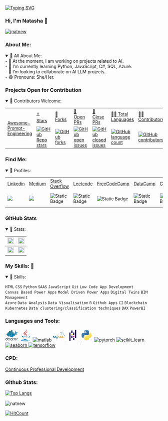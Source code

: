 [![Typing SVG](https://readme-typing-svg.demolab.com?font=Fira+Code&pause=1000&multiline=true&width=800&height=100&lines=Natasha+Newbold;Research+Scientist+%7C+Machine+Learning+Engineer%7C;AI+%7C+NLP+%7C+Computer+Vision)](https://git.io/typing-svg)

### Hi, I'm Natasha 👋

<p align="left"> <a href="https://github.com/ryo-ma/github-profile-trophy"><img src="https://github-profile-trophy.vercel.app/?username=natnew" alt="jnatnew" /></a> </p>

### About Me:
<details open>
  <summary> 🔦 All About Me: </summary>
- 🔭 At the moment, I am working on projects related to AI. <br>
- 🌱 I’m currently learning Python, JavaScript, C#, SQL, Azure. <br>
- 👯 I’m looking to collaborate on AI LLM projects. <br>
- 😄 Pronouns: She/Her. <br>
</details>

### Projects Open for Contribution
<details open>
  <summary> 🔦 Contributors Welcome: </summary>
   <table>
     <tr>
  <td rowspan="2" ><a href="https://github.com/natnew/Awesome-Prompt-Engineering">  Awesome-Prompt-Engineering </a></td>     
  <td><a href="https://github.com/natnew/Awesome-Prompt-Engineering"> ⭐ Stars</a></td>
  <td><a href="https://github.com/natnew/Awesome-Prompt-Engineering"> 🍴 Forks</a></td>
  <td><a href="https://github.com/natnew/Awesome-Prompt-Engineering"> 🔔 Open PRs</a></td>
  <td><a href="https://github.com/natnew/Awesome-Prompt-Engineering"> 🔕 Close PRs</a></td>
  <td><a href="https://github.com/natnew/Awesome-Prompt-Engineering"> 👨‍💻 Total Languages</</a></td>
  <td><a href="https://github.com/natnew/Awesome-Prompt-Engineering"> 👨‍💻 Contributors</</a></td>
    </tr>
    <tr>
  <td><a href="https://github.com/natnew/Awesome-Prompt-Engineering"> <img alt="GitHub Repo stars" src="https://img.shields.io/github/stars/natnew/Awesome-Prompt-Engineering"> </a></td>
  <td><a href="https://github.com/natnew/Awesome-Prompt-Engineering"> <img alt="GitHub forks" src="https://img.shields.io/github/forks/natnew/Awesome-Prompt-Engineering"></a></td>
  <td><a href="https://github.com/natnew/Awesome-Prompt-Engineering"> <img alt="GitHub open issues" src="https://img.shields.io/github/issues-raw/natnew/Awesome-Prompt-Engineering"></a></td>
  <td><a href="https://github.com/natnew/Awesome-Prompt-Engineering"> <img alt="GitHub closed issues" src="https://img.shields.io/github/issues-closed/natnew/Awesome-Prompt-Engineering"></a></td>
  <td><a href="https://github.com/natnew/Awesome-Prompt-Engineering"> <img alt="GitHub language count" src="https://img.shields.io/github/languages/count/natnew/Awesome-Prompt-Engineering"></</a></td>
  <td><a href="https://github.com/natnew/Awesome-Prompt-Engineering"> <img alt="GitHub contributors" src="https://img.shields.io/github/contributors/natnew/Awesome-Prompt-Engineering"></</a></td>   
    </tr>
  </table>
</details>

### Find Me:
<details open>
  <summary> 🔦 Profiles: </summary>
   <table>
     <tr>
       <td> <a href="https://www.linkedin.com/in/natasha-newbold/"> Linkedin </a></td>
       <td> <a href="https://medium.com/@natashanewbold"> Medium </a></td>
       <td> <a href="https://stackoverflow.com/users/18646307/natasha?tab=profile"> Stack Overflow </a></td>
       <td> <a href="https://leetcode.com/NatNew91/"> Leetcode </a></td>
       <td> <a href="https://www.freecodecamp.org/natasha"> FreeCodeCamp </a></td>
       <td> <a href="https://app.datacamp.com/portfolio/natashanewboldlondon"> DataCamp </a></td>
       <td> <a href="https://codepen.io/NAT91"> CodePen </a></td>
       <td> <a href="https://www.kaggle.com/natashalondon"> Kaggle </a></td>
     </tr>
     <tr>
<td><img src="https://img.shields.io/badge/linkedin-%230077B5.svg?&style=for-the-badge&logo=linkedin&logoColor=white" /><br></td>
<td><img src="https://img.shields.io/badge/medium-%2312100E.svg?&style=for-the-badge&logo=medium&logoColor=white" /><br></td>
<td><img alt="Static Badge" src="https://img.shields.io/badge/Stackoverflow%20-%20orange"><br></td>
<td><img alt="Static Badge" src="https://img.shields.io/badge/LeetCode%20-%20darkorange"><br></td>
<td><img alt="Static Badge" src="https://img.shields.io/badge/FreeCodeCamp%20-%20darkblue"><br></td>
<td><img alt="Static Badge" src="https://img.shields.io/badge/DataCamp%20-%20darkgreen"><br></td>
<td><img alt="Static Badge" src="https://img.shields.io/badge/CodePen%20-%20black"><br></td>
<td><img alt="Static Badge" src="https://img.shields.io/badge/Kaggle%20-%20lightblue"><br></td>
     </tr>
  </table>
</details>

### GitHub Stats
<details open>
  <summary> 🔦 Stats: </summary>
<div align="center">
  
  | <a href="https://github.com/anuraghazra/github-readme-stats" target="_blank" align="center"><img width="100%" height="100%" src="https://github-readme-stats.vercel.app/api?username=natnew&show_icons=true&show=reviews,discussions_started,discussions_answered&show_owner=true&include_all_commits=true&hide_border=true&title_color=ff6e96&theme=radical&custom_title=Programmers!"/></a> | <a href="https://github.com/anuraghazra/github-readme-stats" target="_blank" align="center"><img width="100%" height="100%" src="https://github-readme-streak-stats.herokuapp.com/?user=natnew&theme=radical&custom_title=streak-stats&hide_border=true" /></a> |
  |---|---|
  | <a href="https://github.com/anuraghazra/github-readme-stats" target="_blank" align="center"><img width="100%" height="100%" src="https://github-profile-summary-cards.vercel.app/api/cards/profile-details?username=natnew&theme=radical" /></a> |  <a href="https://github.com/vn7n24fzkq/github-profile-summary-cards" target="_blank" align="center"><img width="100%" height="100%" src= "https://github-profile-summary-cards.vercel.app/api/cards/productive-time?username=natnew&theme=radical&utcOffset=0"></a> |
 
</details>


### My Skills: 🚀
<details open>
  <summary> 🔦 Skills: </summary>
  
`HTML` `CSS`  `Python` `SAAS` `JavaScript` `Git` `Low Code App Development`<br>
`Canvas Based Power Apps` `Model Driven Power Apps` `Digital Twins` `BIM Management`<br>
`Azure` `Data Analysis` `Data Visualisation` `R` `Github Apps` `CI` `Blockchain` <br>
`Kubernetes` `Data clustering/classification techniques` `DAX` `PowerBI`
  
</details>

<h3 align="left">Languages and Tools:</h3>
<p align="left">  <a href="https://www.docker.com/" target="_blank" rel="noreferrer"> <img src="https://raw.githubusercontent.com/devicons/devicon/master/icons/docker/docker-original-wordmark.svg" alt="docker" width="40" height="40"/> </a> <a href="https://www.java.com/" target="_blank" rel="noreferrer"> <img src="https://raw.githubusercontent.com/devicons/devicon/master/icons/java/java-original.svg" alt="java" width="40" height="40"/> </a> <a href="https://www.mathworks.com/" target="_blank" rel="noreferrer"> <img src="https://upload.wikimedia.org/wikipedia/commons/2/21/Matlab_Logo.png" alt="matlab" width="40" height="40"/> </a> <a href="https://www.mysql.com/" target="_blank" rel="noreferrer"> <img src="https://raw.githubusercontent.com/devicons/devicon/master/icons/mysql/mysql-original-wordmark.svg" alt="mysql" width="40" height="40"/> </a> <a href="https://pandas.pydata.org/" target="_blank" rel="noreferrer"> <img src="https://raw.githubusercontent.com/devicons/devicon/2ae2a900d2f041da66e950e4d48052658d850630/icons/pandas/pandas-original.svg" alt="pandas" width="40" height="40"/> </a> <a href="https://www.python.org/" target="_blank" rel="noreferrer">
  <img src="https://raw.githubusercontent.com/devicons/devicon/master/icons/python/python-original.svg" alt="python" width="40" height="40"/> </a> <a href="https://pytorch.org/" target="_blank" rel="noreferrer"> <img src="https://www.vectorlogo.zone/logos/pytorch/pytorch-icon.svg" alt="pytorch" width="40" height="40"/> </a> <a href="https://scikit-learn.org/" target="_blank" rel="noreferrer"> <img src="https://upload.wikimedia.org/wikipedia/commons/0/05/Scikit_learn_logo_small.svg" alt="scikit_learn" width="40" height="40"/> </a> <a href="https://seaborn.pydata.org/" target="_blank" rel="noreferrer"> <img src="https://seaborn.pydata.org/_images/logo-mark-lightbg.svg" alt="seaborn" width="40" height="40"/> </a> <a href="https://www.tensorflow.org/" target="_blank" rel="noreferrer"> <img src="https://www.vectorlogo.zone/logos/tensorflow/tensorflow-icon.svg" alt="tensorflow" width="40" height="40"/> </a> </p>


### CPD:
<a href="https://github.com/natnew/CPD/blob/master/README.md">Continuous Professional Development</a>

### Github Stats:

[![Top Langs](https://github-readme-stats.vercel.app/api/top-langs/?username=natnew)](https://github.com/natnew/github-readme-stats) 

<p><img align="center" src="https://github-readme-streak-stats.herokuapp.com/?user=natnew&" alt="natnew" /></p>

[![HitCount](http://hits.dwyl.com/natnew/natnew.svg)](http://hits.dwyl.com/natnew/natnew)

<!--
**natnew/natnew** is a ✨ _special_ ✨ repository because its `README.md` (this file) appears on your GitHub profile.
-->

